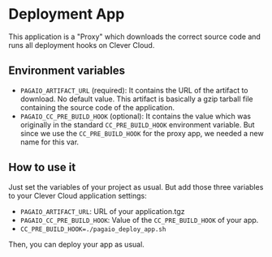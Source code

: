 # Deployment App

This application is a "Proxy" which downloads the correct source code
and runs all deployment hooks on Clever Cloud.

## Environment variables

- `PAGAIO_ARTIFACT_URL` (required): It contains the URL of the artifact to download. No default value.
  This artifact is basically a gzip tarball file containing the source code of the application.
- `PAGAIO_CC_PRE_BUILD_HOOK` (optional): It contains the value which was originally in the standard `CC_PRE_BUILD_HOOK` environment variable.
  But since we use the `CC_PRE_BUILD_HOOK` for the proxy app, we needed a new name for this var.

## How to use it

Just set the variables of your project as usual.
But add those three variables to your Clever Cloud application settings:
- `PAGAIO_ARTIFACT_URL`: URL of your application.tgz
- `PAGAIO_CC_PRE_BUILD_HOOK`: Value of the `CC_PRE_BUILD_HOOK` of your app.
- `CC_PRE_BUILD_HOOK=./pagaio_deploy_app.sh`

Then, you can deploy your app as usual.
